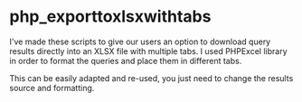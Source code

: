 # php_exporttoxlsxwithtabs

I've made these scripts to give our users an option to download query results directly into an XLSX file with multiple tabs. I used PHPExcel library in order to format the queries and place them in different tabs.

This can be easily adapted and re-used, you just need to change the results source and formatting.
